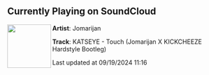 ## Currently Playing on SoundCloud

[<img align="left" width="100" src="https://i1.sndcdn.com/artworks-s4ke1ZCqGLz2OycV-kYGL1g-t500x500.jpg">](https://soundcloud.com/jomarijan/touch)

**Artist**: Jomarijan 

**Track**: KATSEYE - Touch (Jomarijan X KICKCHEEZE Hardstyle Bootleg)

Last updated at 09/19/2024 11:16

